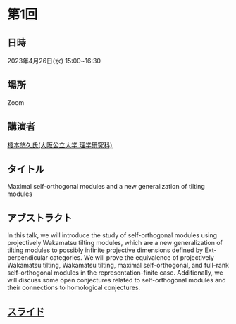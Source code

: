 <script type="text/x-mathjax-config">MathJax.Hub.Config({tex2jax:{inlineMath:[['\$','\$'],['\\(','\\)']],processEscapes:true},CommonHTML: {matchFontHeight:false}});</script>
<script type="text/javascript" async src="https://cdnjs.cloudflare.com/ajax/libs/mathjax/2.7.1/MathJax.js?config=TeX-MML-AM_CHTML"></script>


# 第1回
## 日時
2023年4月26日(水) 15:00~16:30
## 場所
Zoom
## 講演者
[榎本悠久氏(大阪公立大学 理学研究科)](https://haruhisa-enomoto.github.io/)
## タイトル
Maximal self-orthogonal modules and a new generalization of tilting modules
## アブストラクト
In this talk, we will introduce the study of self-orthogonal modules using projectively Wakamatsu tilting modules, which are a new generalization of tilting modules to possibly infinite projective dimensions defined by Ext-perpendicular categories. We will prove the equivalence of projectively Wakamatsu tilting, Wakamatsu tilting, maximal self-orthogonal, and full-rank self-orthogonal modules in the representation-finite case. Additionally, we will discuss some open conjectures related to self-orthogonal modules and their connections to homological conjectures.

## [スライド](2023-04-26_Enomoto.pdf)